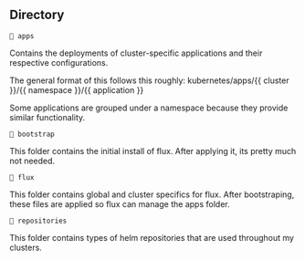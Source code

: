 ## Directory

`📁 apps`

Contains the deployments of cluster-specific applications and their respective configurations.

The general format of this follows this roughly: kubernetes/apps/{{ cluster }}/{{ namespace }}/{{ application }}

Some applications are grouped under a namespace because they provide similar functionality.

`📁 bootstrap`

This folder contains the initial install of flux. After applying it, its pretty much not needed.

`📁 flux`

This folder contains global and cluster specifics for flux. After bootstraping, these files are applied so flux can manage the apps folder.

`📁 repositories`

This folder contains types of helm repositories that are used throughout my clusters.

